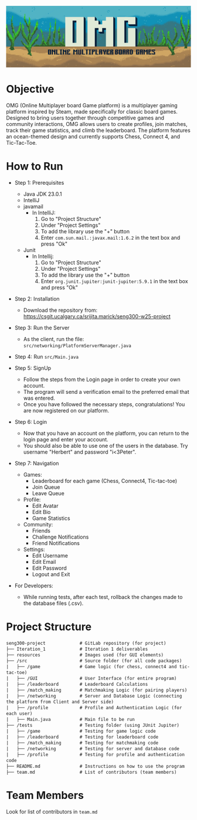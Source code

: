 ![Banner](resources/images/OMG-banner.png)

# Objective
OMG (Online Multiplayer board Game platform) is a multiplayer gaming platform inspired by Steam, made specifically 
for classic board games. Designed to bring users together through competitive games and community interactions, 
OMG allows users to create profiles, join matches, track their game statistics, and climb the leaderboard. 
The platform features an ocean-themed design and currently supports Chess, Connect 4, and Tic-Tac-Toe. 

# How to Run
- Step 1: Prerequisites
  - Java JDK 23.0.1
  - IntelliJ
  - javamail
    - In IntelliJ:
      1. Go to "Project Structure"
      2. Under "Project Settings"
      3. To add the library use the "+" button
      4. Enter `com.sun.mail.:javax.mail:1.6.2` in the text box and press "Ok"
  - Junit
    - In Intellij:
      1. Go to "Project Structure"
      2. Under "Project Settings"
      3. To add the library use the "+" button
      4. Enter `org.junit.jupiter:junit-jupiter:5.9.1` in the text box and press "Ok"
- Step 2: Installation
  - Download the repository from: https://csgit.ucalgary.ca/srijita.marick/seng300-w25-project
- Step 3: Run the Server
  - As the client, run the file: `src/networking/PlatformServerManager.java`
- Step 4: Run `src/Main.java`
- Step 5: SignUp
  - Follow the steps from the Login page in order to create your own account.
  - The program will send a verification email to the preferred email that was entered.
  - Once you have followed the necessary steps, congratulations! You are now registered on our platform.
- Step 6: Login
  - Now that you have an account on the platform, you can return to the login page and enter your account.
  - You should also be able to use one of the users in the database. Try username "Herbert" and password "i<3Peter". 
- Step 7: Navigation
  - Games:
    - Leaderboard for each game (Chess, Connect4, Tic-tac-toe)
    - Join Queue
    - Leave Queue
  - Profile:
    - Edit Avatar
    - Edit Bio
    - Game Statistics
  - Community:
    - Friends
    - Challenge Notifications
    - Friend Notifications
  - Settings:
    - Edit Username
    - Edit Email
    - Edit Password
    - Logout and Exit


- For Developers:
  - While running tests, after each test, rollback the changes made to the database files (.csv).

# Project Structure
    seng300-project             # GitLab repository (for project)
    ├── Iteration_1             # Iteration 1 deliverables
    ├── resources               # Images used (for GUI elements)
    ├── /src                    # Source folder (for all code packages)
    |   ├── /game               # Game logic (for chess, connect4 and tic-tac-toe)
    |   ├── /GUI                # User Interface (for entire program)
    |   ├── /leaderboard        # Leaderboard Calculations
    |   ├── /match_making       # Matchmaking Logic (for pairing players)
    |   ├── /networking         # Server and Database Logic (connecting the platform from Client and Server side)
    |   ├── /profile            # Profile and Authentication Logic (for each user)
    |   ├── Main.java           # Main file to be run
    ├── /tests                  # Testing folder (using JUnit Jupiter)
    |   ├── /game               # Testing for game logic code
    |   ├── /leaderboard        # Testing for leaderboard code
    |   ├── /match_making       # Testing for matchmaking code
    |   ├── /networking         # Testing for server and database code
    |   ├── /profile            # Testing for profile and authentication code
    ├── README.md               # Instructions on how to use the program
    ├── team.md                 # List of contributors (team members)

# Team Members
Look for list of contributors in `team.md`
